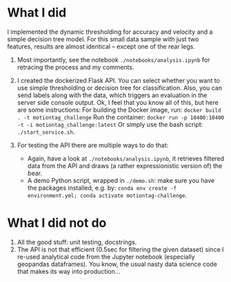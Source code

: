 # What I did
I implemented the dynamic thresholding for accuracy and velocity and a simple decision tree model. For this small data sample with just two features, results are almost identical – except one of the rear legs.  

1. Most importantly, see the notebook
```./notebooks/analysis.ipynb```
for retracing the process and my comments.


2. I created the dockerized Flask API. You can select whether you want to use simple thresholding or decision tree for classification.
   Also, you can send labels along with the data, which triggers an evaluation in the server side console output. 
   Ok, I feel that you know all of this, but here are some instructions:
   For building the Docker image, run:
   ```docker build . -t motiontag_challenge```
   Run the container:
   ```docker run -p 10400:10400 -t -i motiontag_challenge:latest```
   Or simply use the bash script:
   ```./start_service.sh```.


3. For testing the API there are multiple ways to do that:
    - Again, have a look at ```./notebooks/analysis.ipynb```, it retrieves filtered data from the API and draws (a rather expressionistic version of) the bear.   
    - A demo Python script, wrapped in ```./demo.sh```: make sure you have the packages installed, e.g. by:
      ```conda env create -f environment.yml; conda activate motiontag-challenge```.


# What I did not do
1. All the good stuff: unit testing, docstrings.
2. The API is not that efficient (0.5sec for filtering the given dataset) since I re-used analytical code from the Jupyter notebook (especially geopandas dataframes). You know, the usual nasty data science code that makes its way into production...
